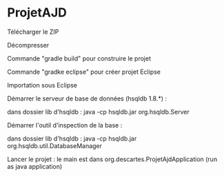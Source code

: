 # ProjetAJD

Télécharger le  ZIP

Décompresser

Commande "gradle build" pour construire le projet

Commande "gradke eclipse" pour créer projet Eclipse

Importation sous Eclipse

Démarrer le serveur de base de données (hsqldb 1.8.*)  :

dans dossier lib d'hsqldb : java -cp hsqldb.jar org.hsqldb.Server

Démarrer l'outil d'inspection de la base :

dans dossier lib d'hsqldb : java -cp hsqldb.jar org.hsqldb.util.DatabaseManager

Lancer le projet : le main est dans org.descartes.ProjetAjdApplication (run as java application)


